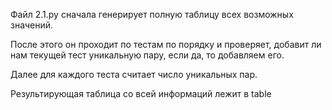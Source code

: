 Файл 2.1.py сначала генерирует полную таблицу всех возможных значений.

После этого он проходит по тестам по порядку и проверяет, добавит ли нам текущей тест уникальную пару, если да, то добавляем его.

Далее для каждого теста считает число уникальных пар.

Результирующая таблица со всей информаций лежит в table
